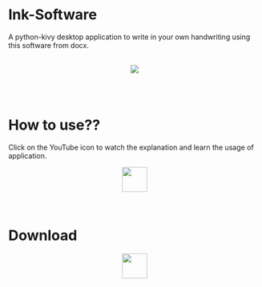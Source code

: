 # Ink-Software
A python-kivy desktop application to write in your own handwriting using this software from docx.
<br />
<br />
<p align="center">
  <img src="https://user-images.githubusercontent.com/88069082/132243836-5153b05b-cbdb-4286-bfe8-ea5e88b7b24d.png"/>
</p>
<br />
<br />

# How to use??
Click on the YouTube icon to watch the explanation and learn the usage of application.
<p align="center">
  <a href="https://youtu.be/ZbnSrvUp_dg">
    <img src="https://upload.wikimedia.org/wikipedia/commons/thumb/9/9e/YouTube_Logo_%282013-2017%29.svg/2560px-YouTube_Logo_%282013-2017%29.svg.png" height="50px"/>
  </a>
</p>
<br />

# Download
<p align="center">
  <a href="https://github.com/Satyam-2001/Ink-Application/releases/download/v0.1/Ink.zip">
    <img src="https://www.pngarts.com/files/2/Download-Button-PNG-Image-Background.png" height="50px"/>
  </a>
</p>
